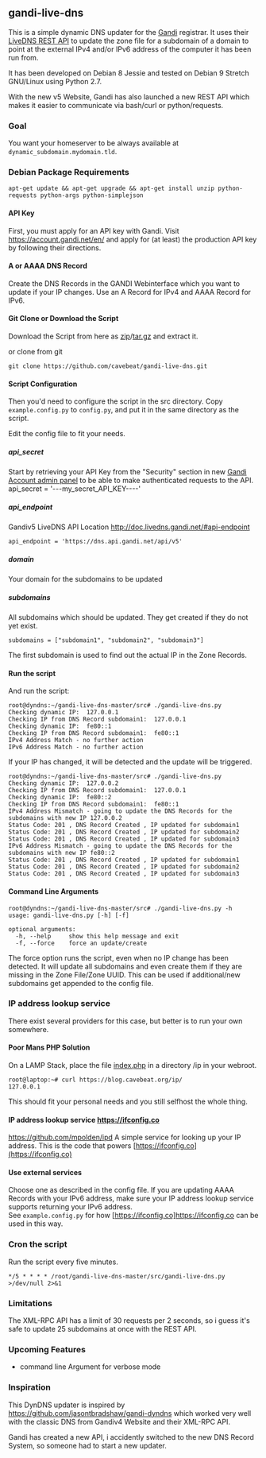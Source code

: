 gandi-live-dns
----

This is a simple dynamic DNS updater for the
[Gandi](https://www.gandi.net) registrar. It uses their [LiveDNS REST API](http://doc.livedns.gandi.net/) to update the zone file for a subdomain of a domain to point at the external IPv4 and/or IPv6 address of the computer it has been run from.

It has been developed on Debian 8 Jessie and tested on Debian 9 Stretch GNU/Linux using Python 2.7.

With the new v5 Website, Gandi has also launched a new REST API which makes it easier to communicate via bash/curl or python/requests.  

### Goal

You want your homeserver to be always available at `dynamic_subdomain.mydomain.tld`.

### Debian Package Requirements

`apt-get update && apt-get upgrade && apt-get install unzip python-requests python-args python-simplejson`

#### API Key
First, you must apply for an API key with Gandi. Visit
https://account.gandi.net/en/ and apply for (at least) the production API
key by following their directions.

#### A or AAAA DNS Record
Create the DNS Records in the GANDI Webinterface which you want to update if your IP changes. Use an A Record for IPv4 and AAAA Record for IPv6.

#### Git Clone or Download the Script
Download the Script from here as [zip](https://github.com/cavebeat/gandi-live-dns/archive/master.zip)/[tar.gz](https://github.com/cavebeat/gandi-live-dns/archive/master.tar.gz) and extract it.  

or clone from git

`git clone https://github.com/cavebeat/gandi-live-dns.git`

#### Script Configuration
Then you'd need to configure the script in the src directory.
Copy `example.config.py` to `config.py`, and put it in the same directory as the script.

Edit the config file to fit your needs.

##### api_secret
Start by retrieving your API Key from the "Security" section in new [Gandi Account admin panel](https://account.gandi.net/) to be able to make authenticated requests to the API.
api_secret = '---my_secret_API_KEY----'

##### api_endpoint
Gandiv5 LiveDNS API Location
http://doc.livedns.gandi.net/#api-endpoint

```
api_endpoint = 'https://dns.api.gandi.net/api/v5'
```

##### domain
Your domain for the subdomains to be updated


##### subdomains
All subdomains which should be updated. They get created if they do not yet exist.

```
subdomains = ["subdomain1", "subdomain2", "subdomain3"]
```
The first subdomain is used to find out the actual IP in the Zone Records.

#### Run the script
And run the script:

```
root@dyndns:~/gandi-live-dns-master/src# ./gandi-live-dns.py   
Checking dynamic IP:  127.0.0.1
Checking IP from DNS Record subdomain1:  127.0.0.1
Checking dynamic IP:  fe80::1
Checking IP from DNS Record subdomain1:  fe80::1
IPv4 Address Match - no further action
IPv6 Address Match - no further action
```

If your IP has changed, it will be detected and the update will be triggered.


```
root@dyndns:~/gandi-live-dns-master/src# ./gandi-live-dns.py
Checking dynamic IP:  127.0.0.2
Checking IP from DNS Record subdomain1:  127.0.0.1
Checking dynamic IP:  fe80::2
Checking IP from DNS Record subdomain1:  fe80::1
IPv4 Address Mismatch - going to update the DNS Records for the subdomains with new IP 127.0.0.2
Status Code: 201 , DNS Record Created , IP updated for subdomain1
Status Code: 201 , DNS Record Created , IP updated for subdomain2
Status Code: 201 , DNS Record Created , IP updated for subdomain3
IPv6 Address Mismatch - going to update the DNS Records for the subdomains with new IP fe80::2
Status Code: 201 , DNS Record Created , IP updated for subdomain1
Status Code: 201 , DNS Record Created , IP updated for subdomain2
Status Code: 201 , DNS Record Created , IP updated for subdomain3
```

#### Command Line Arguments

```
root@dyndns:~/gandi-live-dns-master/src# ./gandi-live-dns.py -h
usage: gandi-live-dns.py [-h] [-f]

optional arguments:
  -h, --help     show this help message and exit
  -f, --force    force an update/create

```

The force option runs the script, even when no IP change has been detected.
It will update all subdomains and even create them if they are missing in the
Zone File/Zone UUID. This can be used if additional/new subdomains get appended to the config file.  

### IP address lookup service
There exist several providers for this case, but better is to run your own somewhere.

#### Poor Mans PHP Solution
On a LAMP Stack, place the file [index.php](https://github.com/cavebeat/gandi-live-dns/blob/master/src/example-index.php) in a directory /ip in your webroot.

```
root@laptop:~# curl https://blog.cavebeat.org/ip/
127.0.0.1
```
This should fit your personal needs and you still selfhost the whole thing.

####  IP address lookup service https://ifconfig.co
https://github.com/mpolden/ipd A simple service for looking up your IP address. This is the code that powers [https://ifconfig.co](https://ifconfig.co)

#### Use external services
Choose one as described in the config file.
If you are updating AAAA Records with your IPv6 address, make sure your IP address lookup service supports returning your IPv6 address.  
See `example.config.py` for how [https://ifconfig.co]https://ifconfig.co can be used in this way.

### Cron the script

Run the script every five minutes.
```
*/5 * * * * /root/gandi-live-dns-master/src/gandi-live-dns.py >/dev/null 2>&1
```
### Limitations
The XML-RPC API has a limit of 30 requests per 2 seconds, so i guess it's safe to update 25 subdomains at once with the REST API.


### Upcoming Features
* command line Argument for verbose mode

### Inspiration   

This DynDNS updater is inspired by https://github.com/jasontbradshaw/gandi-dyndns which worked very well
with the classic DNS from Gandiv4 Website and their XML-RPC API.

Gandi has created a new API, i accidently switched to the new DNS Record System, so someone had to start a new updater.  
